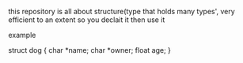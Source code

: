this repository is all about structure(type that holds many types', very efficient to an extent
so you declait it then use it

example 

struct dog
{
char *name;
char *owner;
float age;
}

